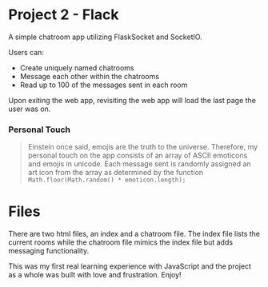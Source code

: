 # Project 2 - Flack

A simple chatroom app utilizing FlaskSocket and SocketIO.

Users can:
* Create uniquely named chatrooms
* Message each other within the chatrooms
* Read up to 100 of the messages sent in each room

Upon exiting the web app, revisiting the web app will load the last page the user was on.

### Personal Touch
> Einstein once said, emojis are the truth to the universe.
Therefore, my personal touch on the app consists of an array of ASCII emoticons and emojis in unicode. Each message sent is randomly assigned an art icon from the array as determined by the function ``Math.floor(Math.random() * emoticon.length);``
  
# Files

There are two html files, an index and a chatroom file. The index file lists the current rooms while the chatroom file mimics the index file but adds messaging functionality.

This was my first real learning experience with JavaScript and the project as a whole was built with love and frustration.
Enjoy!
